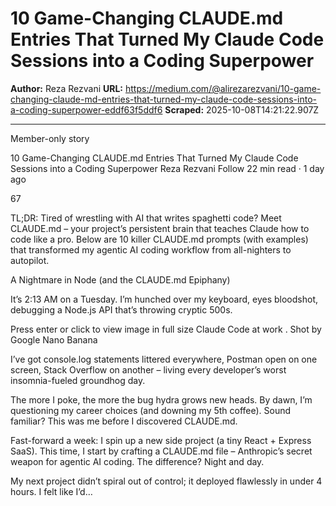 # 10 Game-Changing CLAUDE.md Entries That Turned My Claude Code Sessions into a Coding Superpower

**Author:** Reza Rezvani
**URL:** https://medium.com/@alirezarezvani/10-game-changing-claude-md-entries-that-turned-my-claude-code-sessions-into-a-coding-superpower-eddf63f5ddf6
**Scraped:** 2025-10-08T14:21:22.907Z

---

Member-only story

10 Game-Changing CLAUDE.md Entries That Turned My Claude Code Sessions into a Coding Superpower
Reza Rezvani
Follow
22 min read
·
1 day ago

67

TL;DR: Tired of wrestling with AI that writes spaghetti code? Meet CLAUDE.md – your project’s persistent brain that teaches Claude how to code like a pro. Below are 10 killer CLAUDE.md prompts (with examples) that transformed my agentic AI coding workflow from all-nighters to autopilot.

A Nightmare in Node (and the CLAUDE.md Epiphany)

It’s 2:13 AM on a Tuesday. I’m hunched over my keyboard, eyes bloodshot, debugging a Node.js API that’s throwing cryptic 500s.

Press enter or click to view image in full size
Claude Code at work . Shot by Google Nano Banana

I’ve got console.log statements littered everywhere, Postman open on one screen, Stack Overflow on another – living every developer’s worst insomnia-fueled groundhog day.

The more I poke, the more the bug hydra grows new heads. By dawn, I’m questioning my career choices (and downing my 5th coffee). Sound familiar? This was me before I discovered CLAUDE.md.

Fast-forward a week: I spin up a new side project (a tiny React + Express SaaS). This time, I start by crafting a CLAUDE.md file – Anthropic’s secret weapon for agentic AI coding. The difference? Night and day.

My next project didn’t spiral out of control; it deployed flawlessly in under 4 hours. I felt like I’d…
